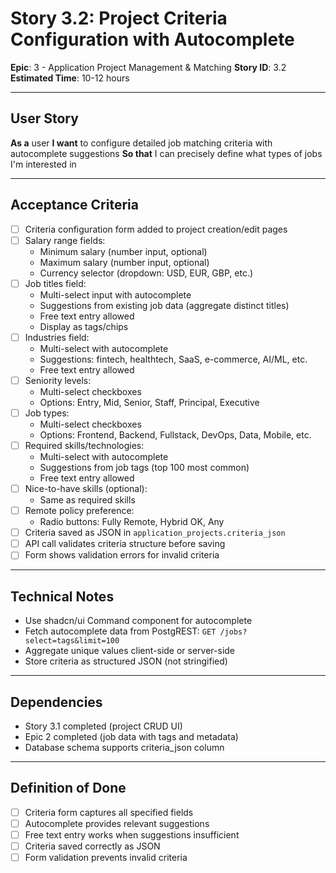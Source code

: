 # Story 3.2: Project Criteria Configuration with Autocomplete

**Epic**: 3 - Application Project Management & Matching
**Story ID**: 3.2
**Estimated Time**: 10-12 hours

---

## User Story

**As a** user
**I want** to configure detailed job matching criteria with autocomplete suggestions
**So that** I can precisely define what types of jobs I'm interested in

---

## Acceptance Criteria

- [ ] Criteria configuration form added to project creation/edit pages
- [ ] Salary range fields:
  - Minimum salary (number input, optional)
  - Maximum salary (number input, optional)
  - Currency selector (dropdown: USD, EUR, GBP, etc.)
- [ ] Job titles field:
  - Multi-select input with autocomplete
  - Suggestions from existing job data (aggregate distinct titles)
  - Free text entry allowed
  - Display as tags/chips
- [ ] Industries field:
  - Multi-select with autocomplete
  - Suggestions: fintech, healthtech, SaaS, e-commerce, AI/ML, etc.
  - Free text entry allowed
- [ ] Seniority levels:
  - Multi-select checkboxes
  - Options: Entry, Mid, Senior, Staff, Principal, Executive
- [ ] Job types:
  - Multi-select checkboxes
  - Options: Frontend, Backend, Fullstack, DevOps, Data, Mobile, etc.
- [ ] Required skills/technologies:
  - Multi-select with autocomplete
  - Suggestions from job tags (top 100 most common)
  - Free text entry allowed
- [ ] Nice-to-have skills (optional):
  - Same as required skills
- [ ] Remote policy preference:
  - Radio buttons: Fully Remote, Hybrid OK, Any
- [ ] Criteria saved as JSON in `application_projects.criteria_json`
- [ ] API call validates criteria structure before saving
- [ ] Form shows validation errors for invalid criteria

---

## Technical Notes

- Use shadcn/ui Command component for autocomplete
- Fetch autocomplete data from PostgREST: `GET /jobs?select=tags&limit=100`
- Aggregate unique values client-side or server-side
- Store criteria as structured JSON (not stringified)

---

## Dependencies

- Story 3.1 completed (project CRUD UI)
- Epic 2 completed (job data with tags and metadata)
- Database schema supports criteria_json column

---

## Definition of Done

- [ ] Criteria form captures all specified fields
- [ ] Autocomplete provides relevant suggestions
- [ ] Free text entry works when suggestions insufficient
- [ ] Criteria saved correctly as JSON
- [ ] Form validation prevents invalid criteria
